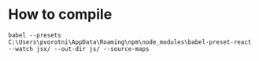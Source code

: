 # How to compile

`babel --presets C:\Users\pvorotni\AppData\Roaming\npm\node_modules\babel-preset-react --watch jsx/ --out-dir js/ --source-maps`
